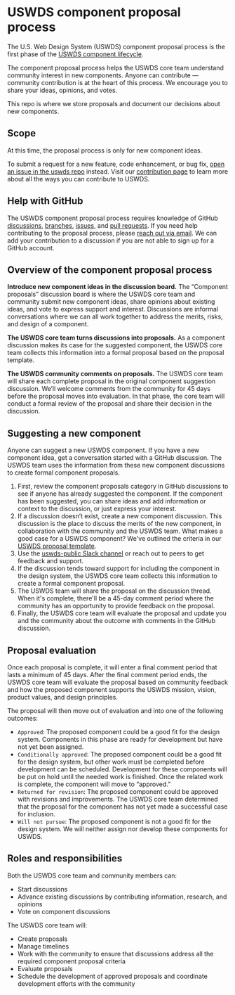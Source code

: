 # USWDS component proposal process

The U.S. Web Design System (USWDS) component proposal process is the first phase of the [USWDS component lifecycle](https://designsystem.digital.gov/components/lifecycle/).

The component proposal process helps the USWDS core team understand community interest in new components.
Anyone can contribute — community contribution is at the heart of this process. We encourage you to share your ideas, opinions, and votes.

This repo is where we store proposals and document our decisions about new components.

## Scope

At this time, the proposal process is only for new component ideas.

To submit a request for a new feature, code enhancement, or bug fix, [open an issue in the uswds repo](https://github.com/uswds/uswds/issues/new/choose) instead.
Visit our [contribution page](https://designsystem.digital.gov/about/contribute/) to learn more about all the ways you can contribute to USWDS.

## Help with GitHub

The USWDS component proposal process requires knowledge of GitHub
[discussions](https://docs.github.com/en/discussions/collaborating-with-your-community-using-discussions/collaborating-with-maintainers-using-discussions),
[branches](https://docs.github.com/en/pull-requests/collaborating-with-pull-requests/proposing-changes-to-your-work-with-pull-requests/about-branches),
[issues](https://docs.github.com/en/issues/tracking-your-work-with-issues/creating-an-issue),
and [pull requests](https://docs.github.com/en/pull-requests/collaborating-with-pull-requests/proposing-changes-to-your-work-with-pull-requests/about-pull-requests).
If you need help contributing to the proposal process, please [reach out via email](mailto:uswds@gsa.gov).
We can add your contribution to a discussion if you are not able to sign up for a GitHub account.

## Overview of the component proposal process

**Introduce new component ideas in the discussion board.**
The “Component proposals” discussion board is where the USWDS core team and community submit new component ideas, share opinions about existing ideas, and vote to express support and interest.
Discussions are informal conversations where we can all work together to address the merits, risks, and design of a component.

**The USWDS core team turns discussions into proposals.**
As a component discussion makes its case for the suggested component, the USWDS core team collects this information into a formal proposal based on the proposal template.

**The USWDS community comments on proposals.**
The USWDS core team will share each complete proposal in the original component suggestion discussion.
We’ll welcome comments from the community for 45 days before the proposal moves into evaluation.
In that phase, the core team will conduct a formal review of the proposal and share their decision in the discussion.

## Suggesting a new component

Anyone can suggest a new USWDS component.
If you have a new component idea, get a conversation started with a GitHub discussion.
The USWDS team uses the information from these new component discussions to create formal component proposals.

1. First, review the component proposals category in GitHub discussions to see if anyone has already suggested the component.
  If the component has been suggested, you can share ideas and add information or context to the discussion, or just express your interest.
1. If a discussion doesn’t exist, create a new component discussion.
  This discussion is the place to discuss the merits of the new component, in collaboration with the community and the USWDS team.
  What makes a good case for a USWDS component?
  We've outlined the criteria in our [USWDS proposal template](https://github.com/uswds/uswds-proposals/tree/main/proposals/_proposal-template.md).
1. Use the [uswds-public Slack channel](https://gsa-tts.slack.com/archives/C3F14AHSQ) or reach out to peers to get feedback and support.
1. If the discussion tends toward support for including the component in the design system, the USWDS core team collects this information to create a formal component proposal.
1. The USWDS team will share the proposal on the discussion thread.
  When it's complete, there'll be a 45-day comment period where the community has an opportunity to provide feedback on the proposal.
1. Finally, the USWDS core team will evaluate the proposal and update you and the community about the outcome with comments in the GitHub discussion.

## Proposal evaluation

Once each proposal is complete, it will enter a final comment period that lasts a minimum of 45 days.
After the final comment period ends, the USWDS core team will evaluate the proposal based on community feedback and how the proposed component supports the USWDS mission, vision, product values, and design principles.

The proposal will then move out of evaluation and into one of the following outcomes:

- `Approved`: The proposed component could be a good fit for the design system.
  Components in this phase are ready for development but have not yet been assigned.
- `Conditionally approved`: The proposed component could be a good fit for the design system, but other work must be completed before development can be scheduled.
  Development for these components will be put on hold until the needed work is finished.
  Once the related work is complete, the component will move to “approved.”
- `Returned for revision`: The proposed component could be approved with revisions and improvements.
  The USWDS core team determined that the proposal for the component has not yet made a successful case for inclusion.
- `Will not pursue`: The proposed component is not a good fit for the design system.
  We will neither assign nor develop these components for USWDS.

## Roles and responsibilities

Both the USWDS core team and community members can:

- Start discussions
- Advance existing discussions by contributing information, research, and opinions
- Vote on component discussions

The USWDS core team will:

- Create proposals
- Manage timelines
- Work with the community to ensure that discussions address all the required component proposal criteria
- Evaluate proposals
- Schedule the development of approved proposals and coordinate development efforts with the community
